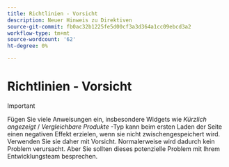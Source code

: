 ```yaml
---
title: Richtlinien - Vorsicht
description: Neuer Hinweis zu Direktiven
source-git-commit: fb0ac32b1225fe5d00cf3a3d364a1cc09ebcd3a2
workflow-type: tm+mt
source-wordcount: '62'
ht-degree: 0%

---
```


# Richtlinien - Vorsicht

>[!IMPORTANT]
>
>Fügen Sie viele Anweisungen ein, insbesondere Widgets wie _Kürzlich angezeigt_ / _Vergleichbare Produkte_ -Typ kann beim ersten Laden der Seite einen negativen Effekt erzielen, wenn sie nicht zwischengespeichert wird. Verwenden Sie sie daher mit Vorsicht. Normalerweise wird dadurch kein Problem verursacht. Aber Sie sollten dieses potenzielle Problem mit Ihrem Entwicklungsteam besprechen.
